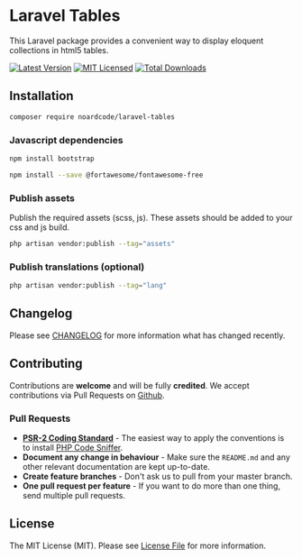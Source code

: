 # Laravel Tables
This Laravel package provides a convenient way to display eloquent collections in html5 tables.

[![Latest Version](https://img.shields.io/packagist/v/noardcode/laravel-tables.svg?style=flat-square)](https://packagist.org/packages/noardcode/laravel-tables)
[![MIT Licensed](https://img.shields.io/badge/license-MIT-brightgreen.svg?style=flat-square)](LICENSE)
[![Total Downloads](https://img.shields.io/packagist/dt/noardcode/laravel-tables.svg?style=flat-square)](https://packagist.org/packages/noardcode/laravel-tables)

## Installation

```bash
composer require noardcode/laravel-tables
```

### Javascript dependencies

```bash
npm install bootstrap
```

```bash
npm install --save @fortawesome/fontawesome-free
```

### Publish assets

Publish the required assets (scss, js). 
These assets should be added to your css and js build.

```bash
php artisan vendor:publish --tag="assets"
```

### Publish translations (optional)

```bash
php artisan vendor:publish --tag="lang"
```

## Changelog

Please see [CHANGELOG](CHANGELOG.md) for more information what has changed recently.

## Contributing

Contributions are **welcome** and will be fully **credited**. We accept contributions via Pull Requests on [Github](https://github.com/noardcode/laravel-tables).

### Pull Requests

- **[PSR-2 Coding Standard](https://github.com/php-fig/fig-standards/blob/master/accepted/PSR-2-coding-style-guide.md)** - The easiest way to apply the conventions is to install [PHP Code Sniffer](http://pear.php.net/package/PHP_CodeSniffer).
- **Document any change in behaviour** - Make sure the `README.md` and any other relevant documentation are kept up-to-date.
- **Create feature branches** - Don't ask us to pull from your master branch.
- **One pull request per feature** - If you want to do more than one thing, send multiple pull requests.

## License

The MIT License (MIT). Please see [License File](LICENSE) for more information.

